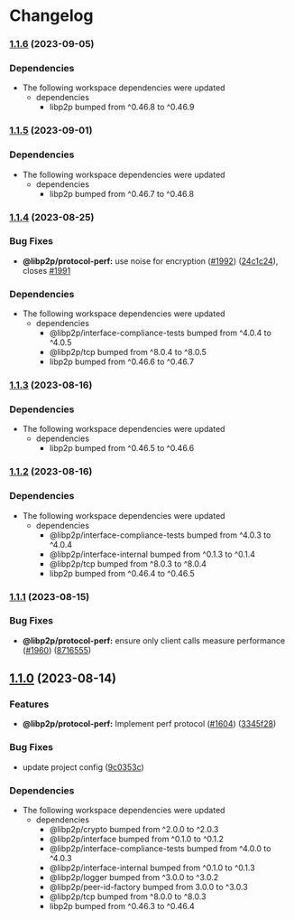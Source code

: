 # Changelog

### [1.1.6](https://www.github.com/libp2p/js-libp2p/compare/perf-v1.1.5...perf-v1.1.6) (2023-09-05)


### Dependencies

* The following workspace dependencies were updated
  * dependencies
    * libp2p bumped from ^0.46.8 to ^0.46.9

### [1.1.5](https://www.github.com/libp2p/js-libp2p/compare/perf-v1.1.4...perf-v1.1.5) (2023-09-01)


### Dependencies

* The following workspace dependencies were updated
  * dependencies
    * libp2p bumped from ^0.46.7 to ^0.46.8

### [1.1.4](https://www.github.com/libp2p/js-libp2p/compare/perf-v1.1.3...perf-v1.1.4) (2023-08-25)


### Bug Fixes

* **@libp2p/protocol-perf:** use noise for encryption ([#1992](https://www.github.com/libp2p/js-libp2p/issues/1992)) ([24c1c24](https://www.github.com/libp2p/js-libp2p/commit/24c1c2489cd58397c4691d382d6260d56791dbce)), closes [#1991](https://www.github.com/libp2p/js-libp2p/issues/1991)


### Dependencies

* The following workspace dependencies were updated
  * dependencies
    * @libp2p/interface-compliance-tests bumped from ^4.0.4 to ^4.0.5
    * @libp2p/tcp bumped from ^8.0.4 to ^8.0.5
    * libp2p bumped from ^0.46.6 to ^0.46.7

### [1.1.3](https://www.github.com/libp2p/js-libp2p/compare/perf-v1.1.2...perf-v1.1.3) (2023-08-16)


### Dependencies

* The following workspace dependencies were updated
  * dependencies
    * libp2p bumped from ^0.46.5 to ^0.46.6

### [1.1.2](https://www.github.com/libp2p/js-libp2p/compare/perf-v1.1.1...perf-v1.1.2) (2023-08-16)


### Dependencies

* The following workspace dependencies were updated
  * dependencies
    * @libp2p/interface-compliance-tests bumped from ^4.0.3 to ^4.0.4
    * @libp2p/interface-internal bumped from ^0.1.3 to ^0.1.4
    * @libp2p/tcp bumped from ^8.0.3 to ^8.0.4
    * libp2p bumped from ^0.46.4 to ^0.46.5

### [1.1.1](https://www.github.com/libp2p/js-libp2p/compare/perf-v1.1.0...perf-v1.1.1) (2023-08-15)


### Bug Fixes

* **@libp2p/protocol-perf:** ensure only client calls measure performance ([#1960](https://www.github.com/libp2p/js-libp2p/issues/1960)) ([8716555](https://www.github.com/libp2p/js-libp2p/commit/871655515cc89af3eacad855db475d3f1ada2005))

## [1.1.0](https://www.github.com/libp2p/js-libp2p/compare/perf-v1.0.0...perf-v1.1.0) (2023-08-14)


### Features

* **@libp2p/protocol-perf:** Implement perf protocol ([#1604](https://www.github.com/libp2p/js-libp2p/issues/1604)) ([3345f28](https://www.github.com/libp2p/js-libp2p/commit/3345f28b3b13fbe6b4e333466488e9d0bc677322))


### Bug Fixes

* update project config ([9c0353c](https://www.github.com/libp2p/js-libp2p/commit/9c0353cf5a1e13196ca0e7764f87e36478518f69))



### Dependencies

* The following workspace dependencies were updated
  * dependencies
    * @libp2p/crypto bumped from ^2.0.0 to ^2.0.3
    * @libp2p/interface bumped from ^0.1.0 to ^0.1.2
    * @libp2p/interface-compliance-tests bumped from ^4.0.0 to ^4.0.3
    * @libp2p/interface-internal bumped from ^0.1.0 to ^0.1.3
    * @libp2p/logger bumped from ^3.0.0 to ^3.0.2
    * @libp2p/peer-id-factory bumped from 3.0.0 to ^3.0.3
    * @libp2p/tcp bumped from ^8.0.0 to ^8.0.3
    * libp2p bumped from ^0.46.3 to ^0.46.4
